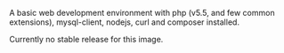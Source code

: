 A basic web development environment with php (v5.5, and few common extensions), mysql-client, nodejs, curl and composer installed.

Currently no stable release for this image.
